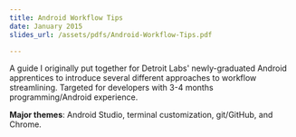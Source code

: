 ```yaml
---
title: Android Workflow Tips
date: January 2015
slides_url: /assets/pdfs/Android-Workflow-Tips.pdf

---
```


A guide I originally put together for Detroit Labs' newly-graduated Android apprentices to introduce several different approaches to workflow streamlining. Targeted for developers with 3-4 months programming/Android experience.

**Major themes**: Android Studio, terminal customization, git/GitHub, and Chrome.